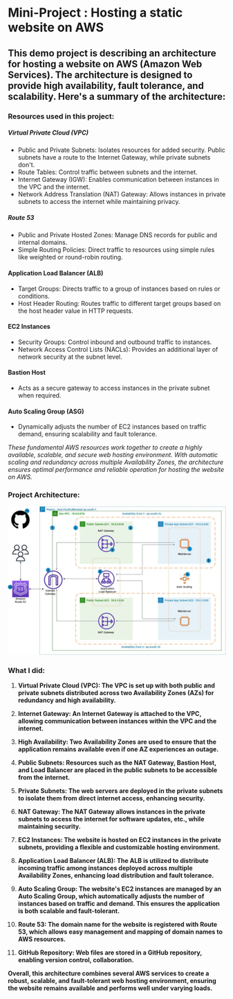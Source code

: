 # Mini-Project : Hosting a static website on AWS

##  This demo project is describing an architecture for hosting a website on AWS (Amazon Web Services). The architecture is designed to provide high availability, fault tolerance, and scalability. Here's a summary of the architecture:

### Resources used in this project: 
##### Virtual Private Cloud (VPC)
- Public and Private Subnets: Isolates resources for added security. Public subnets have a route to the Internet Gateway, while private subnets don't.
- Route Tables: Control traffic between subnets and the internet.
- Internet Gateway (IGW): Enables communication between instances in the VPC and the internet.
- Network Address Translation (NAT) Gateway: Allows instances in private subnets to access the internet while maintaining privacy.
 
##### Route 53

- Public and Private Hosted Zones: Manage DNS records for public and internal domains.
- Simple Routing Policies: Direct traffic to resources using simple rules like weighted or round-robin routing.

#### Application Load Balancer (ALB)
- Target Groups: Directs traffic to a group of instances based on rules or conditions.
- Host Header Routing: Routes traffic to different target groups based on the host header value in HTTP requests.

#### EC2 Instances
- Security Groups: Control inbound and outbound traffic to instances.
- Network Access Control Lists (NACLs): Provides an additional layer of network security at the subnet level.

#### Bastion Host 
- Acts as a secure gateway to access instances in the private subnet when required.
#### Auto Scaling Group (ASG)
- Dynamically adjusts the number of EC2 instances based on traffic demand, ensuring scalability and fault tolerance.

*These fundamental AWS resources work together to create a highly available, scalable, and secure web hosting environment. With automatic scaling and redundancy across multiple Availability Zones, the architecture ensures optimal performance and reliable operation for hosting the website on AWS.*

### Project Architecture:
![Project Diagram](AWS-EC2-Static-Hosting-Website-Page-5.jpg)

### What I did:
1. **Virtual Private Cloud (VPC): The VPC is set up with both public and private subnets distributed across two Availability Zones (AZs) for redundancy and high availability.**

2. **Internet Gateway: An Internet Gateway is attached to the VPC, allowing communication between instances within the VPC and the internet.**

3. **High Availability: Two Availability Zones are used to ensure that the application remains available even if one AZ experiences an outage.**

4. **Public Subnets: Resources such as the NAT Gateway, Bastion Host, and Load Balancer are placed in the public subnets to be accessible from the internet.**

5. **Private Subnets: The web servers are deployed in the private subnets to isolate them from direct internet access, enhancing security.**

6. **NAT Gateway: The NAT Gateway allows instances in the private subnets to access the internet for software updates, etc., while maintaining security.**

7. **EC2 Instances: The website is hosted on EC2 instances in the private subnets, providing a flexible and customizable hosting environment.**

8. **Application Load Balancer (ALB): The ALB is utilized to distribute incoming traffic among instances deployed across multiple Availability Zones, enhancing load distribution and fault tolerance.**

9. **Auto Scaling Group: The website's EC2 instances are managed by an Auto Scaling Group, which automatically adjusts the number of instances based on traffic and demand. This ensures the application is both scalable and fault-tolerant.**

10. **Route 53: The domain name for the website is registered with Route 53, which allows easy management and mapping of domain names to AWS resources.**

11. **GitHub Repository: Web files are stored in a GitHub repository, enabling version control, collaboration.**

**Overall, this architecture combines several AWS services to create a robust, scalable, and fault-tolerant web hosting environment, ensuring the website remains available and performs well under varying loads.**
